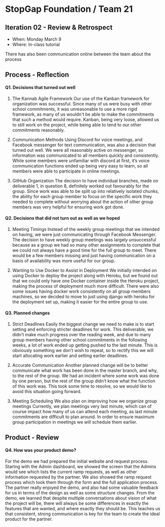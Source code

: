 # StopGap Foundation / Team 21


## Iteration 02 - Review & Retrospect 

 * When: Monday March 9
 * Where: In-class tutorial

 There has also been communication online between the team about the process

## Process - Reflection 


#### Q1. Decisions that turned out well

1. The Kannab Agile Framework
Our use of the Kanban framework for organization was successful. Since many of us were busy with other school commitments, it was unreasonable to use a more rigid framework, as many of us wouldn't be able to make the commitments that such a method would require. Kanban, being very loose, allowed us to still work on the project, while being able to tend to our other commitments reasonably.

2. Communication Methods
Using Discord for voice meetings, and Facebook messenger for text communication, was also a decision that turned out well. We were all reasonably active on messenger, so information was communicated to all members quickly and consistently. While some members were unfamiliar with discord at first, it’s voice communication functions ended up being very easy to learn, so all members were able to participate in online meetings.

3. GitHub Organization
The decision to have individual branches, made on deliverable 1, in question 8, definitely worked out favourably for the group. Since work was able to be split up into relatively isolated chunks, the ability for each group member to focus on the specific work they needed to complete without worrying about the action of other group members was very helpful for ensuring work got done.


#### Q2. Decisions that did not turn out as well as we hoped

1. Meeting Timings
Instead of the weekly group meetings that we intended on having, we were just communicating through Facebook Messenger. The decision to have weekly group meetings was largely unsuccessful because as a group we had so many other assignments to complete that we could not always have a good time for the full group to meet. There would be a few members missing and just having communication on a basis of availability was more useful for our group.

2. Wanting to Use Docker to Assist in Deployment
We initially intended on using Docker to deploy the project along with Heroku, but we found out that we could only have one Docker container inside the Heroku project, making the process of deployment much more difficult. There were also some issues having docker work consistently on all group members machines, so we decided to move to just using django with heroku for the deployment set up, making it easier for the entire group to use.


#### Q3. Planned changes

1. Strict Deadlines
Easily the biggest change we need to make is to start setting and enforcing stricter deadlines for work. This deliverable, we didn’t make much progress over the reading week, and due to many group members having other school commitments in the following weeks, a lot of work ended up getting pushed to the last minute. This is obviously something we don’t wish to repeat, so to rectify this we will start allocating work earlier and setting earlier deadlines.

2. Accurate Communication
Another planned change will be to better communicate what work has been done in the master branch, and why, to the rest of the group. We had an incident where some work was done by one person, but the rest of the group didn’t know what the function of this work was. This took some time to resolve, so we would like to avoid this situation going forward.

3. Meeting Scheduling
We also plan on improving how we organize group meetings Currently, we plan meetings very last minute, which can of course impact how many of us can attend each meeting, as last minute commitments are difficult to plan around. In order to ensure maximum group participation in meetings we will schedule them earlier.

## Product - Review

#### Q4. How was your product demo?
For the demo we had prepared the initial website and request process. Startng with the Admin dashboard, we showed the screen that the Admins would see which lists the current ramp requests, as well as other information requested by the partner. We also showed the ramp request process which took them through the form and the full application process. 
The partner really enjoyed the demo, and also had some valuable feedback for us in terms of the design as well as some structure changes. 
From the demo, we learned that despite multiple conversations about vision of what the project will be, there will always be some differences in exactly the features that are wanted, and where exactly they should be. This teaches us that consistent, strong communication is key for the team to create the ideal product for the partner. 

